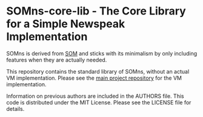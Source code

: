 SOMns-core-lib - The Core Library for a Simple Newspeak Implementation
======================================================================


SOMns is derived from [SOM][SOM] and sticks with its minimalism by only
including features when they are actually needed.

This repository contains the standard library of SOMns, without an actual VM
implementation. Please see the [main project repository][SOMns] for the VM
implementation.


Information on previous authors are included in the AUTHORS file. This code is
distributed under the MIT License. Please see the LICENSE file for details.

 [SOM]: http://som-st.github.io/
 [SOMns]: http://github.com/smarr/SOMns
